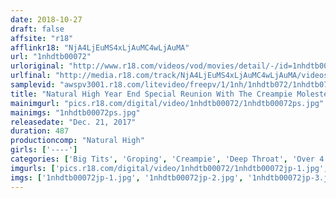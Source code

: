```yaml
---
date: 2018-10-27
draft: false
affsite: "r18"
afflinkr18: "NjA4LjEuMS4xLjAuMC4wLjAuMA"
url: "1nhdtb00072"
urloriginal: "http://www.r18.com/videos/vod/movies/detail/-/id=1nhdtb00072"
urlfinal: "http://media.r18.com/track/NjA4LjEuMS4xLjAuMC4wLjAuMA/videos/vod/movies/detail/-/id=1nhdtb00072"
samplevid: "awspv3001.r18.com/litevideo/freepv/1/1nh/1nhdtb072/1nhdtb072_dmb_w.mp4"
title: "Natural High Year End Special Reunion With The Creampie Molester 3 Completely Exclusive Footage 8 Hours Expanded Edition!!"
mainimgurl: "pics.r18.com/digital/video/1nhdtb00072/1nhdtb00072ps.jpg"
mainimgs: "1nhdtb00072ps.jpg"
releasedate: "Dec. 21, 2017"
duration: 487
productioncomp: "Natural High"
girls: ['----']
categories: ['Big Tits', 'Groping', 'Creampie', 'Deep Throat', 'Over 4 Hours', 'Hi-Def', 'Special 7 studios SALE']
imgurls: ['pics.r18.com/digital/video/1nhdtb00072/1nhdtb00072jp-1.jpg', 'pics.r18.com/digital/video/1nhdtb00072/1nhdtb00072jp-2.jpg', 'pics.r18.com/digital/video/1nhdtb00072/1nhdtb00072jp-3.jpg', 'pics.r18.com/digital/video/1nhdtb00072/1nhdtb00072jp-4.jpg', 'pics.r18.com/digital/video/1nhdtb00072/1nhdtb00072jp-5.jpg', 'pics.r18.com/digital/video/1nhdtb00072/1nhdtb00072jp-6.jpg', 'pics.r18.com/digital/video/1nhdtb00072/1nhdtb00072jp-7.jpg', 'pics.r18.com/digital/video/1nhdtb00072/1nhdtb00072jp-8.jpg', 'pics.r18.com/digital/video/1nhdtb00072/1nhdtb00072jp-9.jpg', 'pics.r18.com/digital/video/1nhdtb00072/1nhdtb00072jp-10.jpg', 'pics.r18.com/digital/video/1nhdtb00072/1nhdtb00072jp-11.jpg', 'pics.r18.com/digital/video/1nhdtb00072/1nhdtb00072jp-12.jpg', 'pics.r18.com/digital/video/1nhdtb00072/1nhdtb00072jp-13.jpg', 'pics.r18.com/digital/video/1nhdtb00072/1nhdtb00072jp-14.jpg', 'pics.r18.com/digital/video/1nhdtb00072/1nhdtb00072jp-15.jpg', 'pics.r18.com/digital/video/1nhdtb00072/1nhdtb00072jp-16.jpg', 'pics.r18.com/digital/video/1nhdtb00072/1nhdtb00072jp-17.jpg', 'pics.r18.com/digital/video/1nhdtb00072/1nhdtb00072jp-18.jpg', 'pics.r18.com/digital/video/1nhdtb00072/1nhdtb00072jp-19.jpg', 'pics.r18.com/digital/video/1nhdtb00072/1nhdtb00072jp-20.jpg']
imgs: ['1nhdtb00072jp-1.jpg', '1nhdtb00072jp-2.jpg', '1nhdtb00072jp-3.jpg', '1nhdtb00072jp-4.jpg', '1nhdtb00072jp-5.jpg', '1nhdtb00072jp-6.jpg', '1nhdtb00072jp-7.jpg', '1nhdtb00072jp-8.jpg', '1nhdtb00072jp-9.jpg', '1nhdtb00072jp-10.jpg', '1nhdtb00072jp-11.jpg', '1nhdtb00072jp-12.jpg', '1nhdtb00072jp-13.jpg', '1nhdtb00072jp-14.jpg', '1nhdtb00072jp-15.jpg', '1nhdtb00072jp-16.jpg', '1nhdtb00072jp-17.jpg', '1nhdtb00072jp-18.jpg', '1nhdtb00072jp-19.jpg', '1nhdtb00072jp-20.jpg']
---
```

